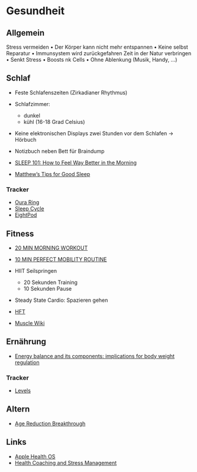 # Gesundheit

## Allgemein

Stress vermeiden
    • Der Körper kann nicht mehr entspannen
    • Keine selbst Reparatur 
    • Immunsystem wird zurückgefahren
Zeit in der Natur verbringen 
    • Senkt Stress 
    • Boosts nk Cells
    • Ohne Ablenkung (Musik, Handy, …)

## Schlaf

- Feste Schlafenszeiten (Zirkadianer Rhythmus)
- Schlafzimmer: 
    + dunkel
    + kühl (16-18 Grad Celsius)
- Keine elektronischen Displays zwei Stunden vor dem Schlafen -> Hörbuch
- Notizbuch neben Bett für Braindump

- [SLEEP 101: How to Feel Way Better in the Morning](https://www.youtube.com/watch?v=3twqNZGe0vg&t=169s)
- [Matthew’s Tips for Good Sleep](https://fastlifehacks.com/matthew-walker-12-tips-for-good-sleep/)

### Tracker

- [Oura Ring](https://ouraring.com/)
- [Sleep Cycle](https://www.sleepcycle.com/)
- [EightPod](https://www.eightsleep.com/eight-pod-sleep-cool/)

## Fitness

- [20 MIN MORNING WORKOUT](https://www.youtube.com/watch?v=IeGrTqW5lek&list=PLoEDCSPXpKWKScAx2NkxPTq--r3MgHLgz&index=2&t=0s)
- [10 MIN PERFECT MOBILITY ROUTINE](https://www.youtube.com/watch?v=Igzmhbghcd4&list=PLoEDCSPXpKWKScAx2NkxPTq--r3MgHLgz&index=2)
- HIIT Seilspringen
    + 20 Sekunden Training
    + 10 Sekunden Pause
- Steady State Cardio: Spazieren gehen

- [HFT](https://www.goodreads.com/book/show/36099305-hft---hochfrequenztraining-auto-regulation?ac=1&from_search=true&qid=d8zg5PtiSg&rank=2)
- [Muscle Wiki](https://musclewiki.com/)

## Ernährung

- [Energy balance and its components: implications for body weight regulation](https://www.ncbi.nlm.nih.gov/pmc/articles/PMC3302369/)

### Tracker

- [Levels](https://www.levelshealth.com/)

## Altern

- [Age Reduction Breakthrough](https://joshmitteldorf.scienceblog.com/2020/05/11/age-reduction-breakthrough/)

## Links

- [Apple Health OS](https://divinations.substack.com/p/healthos)
- [Health Coaching and Stress Management](https://chriskresser.com/health-coaching-and-stress-management/)
